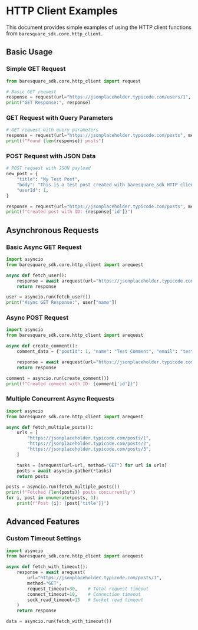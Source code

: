 # HTTP Client Examples

This document provides simple examples of using the HTTP client functions from `baresquare_sdk.core.http_client`.

## Basic Usage

### Simple GET Request

```python
from baresquare_sdk.core.http_client import request

# Basic GET request
response = request(url="https://jsonplaceholder.typicode.com/users/1", method="GET")
print("GET Response:", response)
```

### GET Request with Query Parameters

```python
# GET request with query parameters
response = request(url="https://jsonplaceholder.typicode.com/posts", method="GET", params={"userId": 1, "_limit": 3})
print(f"Found {len(response)} posts")
```

### POST Request with JSON Data

```python
# POST request with JSON payload
new_post = {
    "title": "My Test Post",
    "body": "This is a test post created with baresquare_sdk HTTP client.",
    "userId": 1,
}

response = request(url="https://jsonplaceholder.typicode.com/posts", method="POST", payload=new_post)
print(f"Created post with ID: {response['id']}")
```

## Asynchronous Requests

### Basic Async GET Request

```python
import asyncio
from baresquare_sdk.core.http_client import arequest

async def fetch_user():
    response = await arequest(url="https://jsonplaceholder.typicode.com/users/2", method="GET")
    return response

user = asyncio.run(fetch_user())
print("Async GET Response:", user["name"])
```

### Async POST Request

```python
import asyncio
from baresquare_sdk.core.http_client import arequest

async def create_comment():
    comment_data = {"postId": 1, "name": "Test Comment", "email": "test@example.com", "body": "This is a test comment."}

    response = await arequest(url="https://jsonplaceholder.typicode.com/comments", method="POST", payload=comment_data)
    return response

comment = asyncio.run(create_comment())
print(f"Created comment with ID: {comment['id']}")
```

### Multiple Concurrent Async Requests

```python
import asyncio
from baresquare_sdk.core.http_client import arequest

async def fetch_multiple_posts():
    urls = [
        "https://jsonplaceholder.typicode.com/posts/1",
        "https://jsonplaceholder.typicode.com/posts/2",
        "https://jsonplaceholder.typicode.com/posts/3",
    ]

    tasks = [arequest(url=url, method="GET") for url in urls]
    posts = await asyncio.gather(*tasks)
    return posts

posts = asyncio.run(fetch_multiple_posts())
print(f"Fetched {len(posts)} posts concurrently")
for i, post in enumerate(posts, 1):
    print(f"Post {i}: {post['title']}")
```

## Advanced Features

### Custom Timeout Settings

```python
import asyncio
from baresquare_sdk.core.http_client import arequest

async def fetch_with_timeout():
    response = await arequest(
        url="https://jsonplaceholder.typicode.com/posts/1",
        method="GET",
        request_timeout=30,    # Total request timeout
        connect_timeout=10,    # Connection timeout
        sock_read_timeout=15   # Socket read timeout
    )
    return response

data = asyncio.run(fetch_with_timeout())
```



